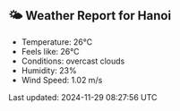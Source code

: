 <!-- WEATHER-START -->
## 🌤 Weather Report for Hanoi

- Temperature: 26°C
- Feels like: 26°C
- Conditions: overcast clouds
- Humidity: 23%
- Wind Speed: 1.02 m/s

Last updated: 2024-11-29 08:27:56 UTC
<!-- WEATHER-END -->
